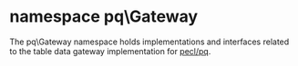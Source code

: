 # namespace pq\Gateway

The pq\Gateway namespace holds implementations and interfaces related to the table data gateway implementation for [pecl/pq](pq).